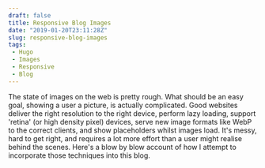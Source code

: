 ```yaml
---
draft: false
title: Responsive Blog Images
date: "2019-01-20T23:11:28Z"
slug: responsive-blog-images
tags:
 - Hugo
 - Images
 - Responsive
 - Blog
---
```


The state of images on the web is pretty rough. What should be an easy goal, showing a user a picture, is actually complicated. Good websites deliver the right resolution to the right device, perform lazy loading, support 'retina' (or high density pixel) devices, serve new image formats like WebP to the correct clients, and show placeholders whilst images load. It's messy, hard to get right, and requires a lot more effort than a user might realise behind the scenes. Here's a blow by blow account of how I attempt to incorporate those techniques into this blog.

